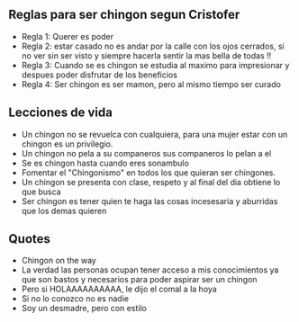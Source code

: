 ## Reglas para ser chingon segun Cristofer ##

* Regla 1: Querer es poder  
* Regla 2: estar casado no es andar por la calle con los ojos cerrados, si no ver sin ser visto y siempre hacerla sentir la mas bella de todas !!
* Regla 3: Cuando se es chingon se estudia al maximo para impresionar y despues poder disfrutar de los beneficios
* Regla 4: Ser chingon es ser mamon, pero al mismo tiempo ser curado

## Lecciones de vida ##

* Un chingon no se revuelca con cualquiera, para una mujer estar con un chingon es un privilegio.
* Un chingon no pela a su companeros sus companeros lo pelan a el
* Se es chingon hasta cuando eres sonambulo
* Fomentar el "Chingonismo" en todos los que quieran ser chingones.
* Un chingon se presenta con clase, respeto y al final del dia obtiene lo que busca
* Ser chingon es tener quien te haga las cosas incesesaria y aburridas que los demas quieren

## Quotes ##
* Chingon on the way
* La verdad las personas ocupan tener acceso a mis conocimientos ya que son bastos y necesarios para poder aspirar ser un chingon
* Pero si HOLAAAAAAAAAA, le dijo el comal a la hoya
* Si no lo conozco no es nadie
* Soy un desmadre, pero con estilo

